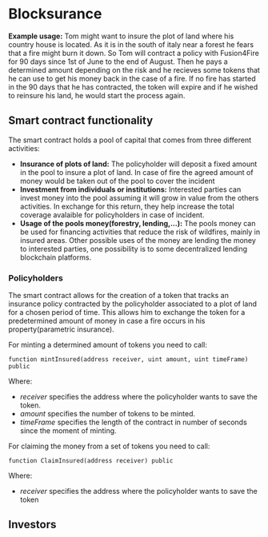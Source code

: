 # Blocksurance
__Example usage:__ Tom might want to insure the plot of land where his country house is located. As it is in the south of italy near a forest he fears that a fire might burn it down. So Tom will contract a policy with Fusion4Fire for 90 days since 1st of June to the end of August. Then he pays a determined amount depending on the risk and he recieves some tokens that he can use to get his money back in the case of a fire. If no fire has started in the 90 days that he has contracted, the token will expire and if he wished to reinsure his land, he would start the process again.

## Smart contract functionality
The smart contract holds a pool of capital that comes from three different activities:
- __Insurance of plots of land:__ The policyholder will deposit a fixed amount in the pool to insure a plot of land. In case of fire the agreed amount of money would be taken out of the pool to cover the incident
- __Investment from individuals or institutions:__ Interested parties can invest money into the pool assuming it will grow in value from the others activities. In exchange for this return, they help increase the total coverage avalaible for policyholders in case of incident.
- __Usage of the pools money(forestry, lending,...):__ The pools money can be used for financing activities that reduce the risk of wildfires, mainly in insured areas. Other possible uses of the money are lending the money to interested parties, one possibility is to some decentralized lending blockchain platforms.
 
### Policyholders
The smart contract allows for the creation of a token that tracks an insurance policy contracted by the policyholder associated to a plot of land for a chosen period of time. This allows him to exchange the token for a predetermined amount of money in case a fire occurs in his property(parametric insurance).

For minting a determined amount of tokens you need to call:
```
function mintInsured(address receiver, uint amount, uint timeFrame) public
```
Where:
- _receiver_ specifies the address where the policyholder wants to save the token.
- _amount_ specifies the number of tokens to be minted.
- _timeFrame_ specifies the length of the contract in number of seconds since the moment of minting.

For claiming the money from a set of tokens you need to call:
```
function ClaimInsured(address receiver) public
```
Where:
- _receiver_ specifies the address where the policyholder wants to save the token

## Investors
